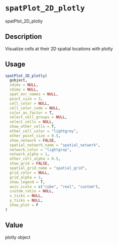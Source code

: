 # `spatPlot_2D_plotly`

spatPlot_2D_plotly


## Description

Visualize cells at their 2D spatial locations with plotly


## Usage

```r
spatPlot_2D_plotly(
  gobject,
  sdimx = NULL,
  sdimy = NULL,
  spat_enr_names = NULL,
  point_size = 3,
  cell_color = NULL,
  cell_color_code = NULL,
  color_as_factor = T,
  select_cell_groups = NULL,
  select_cells = NULL,
  show_other_cells = T,
  other_cell_color = "lightgrey",
  other_point_size = 0.5,
  show_network = FALSE,
  spatial_network_name = "spatial_network",
  network_color = "lightgray",
  network_alpha = 1,
  other_cell_alpha = 0.5,
  show_grid = FALSE,
  spatial_grid_name = "spatial_grid",
  grid_color = NULL,
  grid_alpha = 1,
  show_legend = T,
  axis_scale = c("cube", "real", "custom"),
  custom_ratio = NULL,
  x_ticks = NULL,
  y_ticks = NULL,
  show_plot = F
)
```


## Value

plotly object


